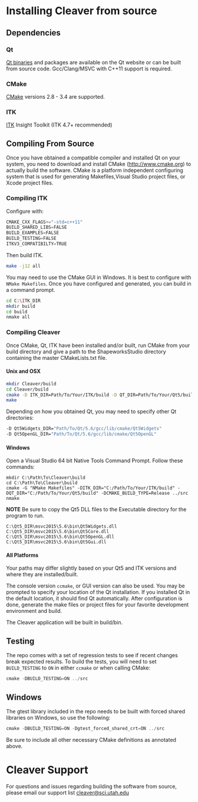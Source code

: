 # Installing Cleaver from source

## Dependencies

### Qt

[Qt binaries](qt.io) and packages are available on the Qt website or can be built 
from source code. Gcc/Clang/MSVC with C++11 support is required.

### CMake

[CMake](https://cmake.org/) versions 2.8 - 3.4 are supported.

### ITK

[ITK](http://www.itk.org/) Insight Toolkit (ITK 4.7+ recommended) 


## Compiling From Source

Once you have obtained a compatible compiler and installed Qt on your system, you need to
download and install CMake (<http://www.cmake.org>) to actually build the software.
CMake is a platform independent configuring system that is used for generating Makefiles,Visual Studio project files, or Xcode project files.

### Compiling ITK

Configure with:
```c++
CMAKE_CXX_FLAGS+="-std=c++11"
BUILD_SHARED_LIBS=FALSE
BUILD_EXAMPLES=FALSE
BUILD_TESTING=FALSE
ITKV3_COMPATIBILTY=TRUE 
```

Then build ITK.

```bash 
make -j12 all 
```

You may need to use the CMake GUI in Windows. It is best to configure with `NMake Makefiles`. Once you have configured and generated, you can build in a command prompt.

```bash
cd C:\ITK_DIR
mkdir build
cd build
nmake all
```

### Compiling Cleaver
Once CMake, Qt, ITK have been installed and/or built, run CMake from your build directory and give a path to the ShapeworksStudio directory containing the master CMakeLists.txt file.

#### Unix and OSX
```bash
mkdir Cleaver/build
cd Cleaver/build
cmake -D ITK_DIR=Path/To/Your/ITK/build -D QT_DIR=Path/To/Your/Qt5/build -D CMAKE_BUILD_TYPE=Release ../src
make
```
Depending on how you obtained Qt, you may need to specify other Qt directories:
```bash
-D Qt5Widgets_DIR="Path/To/Qt/5.6/gcc/lib/cmake/Qt5Widgets"
-D Qt5OpenGL_DIR="Path/To/Qt/5.6/gcc/lib/cmake/Qt5OpenGL"
```

#### Windows
Open a Visual Studio 64 bit Native Tools Command Prompt.
Follow these commands:
```
mkdir C:\Path\To\Cleaver\build
cd C:\Path\To\Cleaver\build
cmake -G "NMake Makefiles" -DITK_DIR="C:/Path/To/Your/ITK/build" -DQT_DIR="C:/Path/To/Your/Qt5/build" -DCMAKE_BUILD_TYPE=Release ../src
nmake
```
**NOTE** Be sure to copy the Qt5 DLL files to the Executable directory for the program to run.
```
C:\Qt5_DIR\msvc2015\5.6\bin\Qt5Widgets.dll
C:\Qt5_DIR\msvc2015\5.6\bin\Qt5Core.dll
C:\Qt5_DIR\msvc2015\5.6\bin\Qt5OpenGL.dll
C:\Qt5_DIR\msvc2015\5.6\bin\Qt5Gui.dll
```

#### All Platforms
Your paths may differ slightly based on your Qt5 and ITK versions and where they are installed/built.

The console version `ccmake`, or GUI version can also be used. You may be prompted to specify your location of the Qt installation. If you installed Qt in the default location, it should find Qt automatically. After configuration is done, generate the make files or project files for your favorite development environment and build.

The Cleaver application will be built in build/bin.

## Testing

The repo comes with a set of regression tests to see if recent
changes break expected results. To build the tests, you will
need to set `BUILD_TESTING` to `ON` in either
`ccmake` or when calling CMake:

```c++
cmake -DBUILD_TESTING=ON ../src
```

## Windows
The gtest library included in the repo needs to be
built with forced shared libraries on Windows, so use the following:

```c++
cmake -DBUILD_TESTING=ON -Dgtest_forced_shared_crt=ON ../src
```


Be sure to include all other necessary CMake definitions as annotated above.

# Cleaver Support

For questions and issues regarding building the software from source,
    please email our support list <cleaver@sci.utah.edu>
